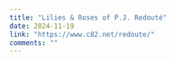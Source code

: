 ```yaml
---
title: "Lilies & Roses of P.J. Redouté"
date: 2024-11-19
link: "https://www.c82.net/redoute/"
comments: ""
---
```


